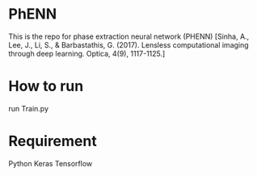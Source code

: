 # PhENN
This is the repo for phase extraction neural network (PHENN)
[Sinha, A., Lee, J., Li, S., & Barbastathis, G. (2017). Lensless computational imaging through deep learning. Optica, 4(9), 1117-1125.]

# How to run
run Train.py

# Requirement
Python
Keras
Tensorflow
